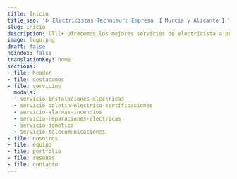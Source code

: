 ```yaml
---
title: Inicio
title_seo: 'ᐅ Electricistas Technimur: Empresa 【 Murcia y Alicante 】'
slug: inicio
description: llll➤ Ofrecemos los mejores servicios de electricista a precios competitivos. ✅ Technimur ofrece soluciones a los problemas relacionados con la electricidad.
image: logo.png
draft: false
noindex: false
translationKey: home
sections:
- file: header
- file: destacamos
- file: servicios
  modals:
  - servicio-instalaciones-electricas
  - servicio-boletin-electrico-certificaciones
  - servicio-alarmas-incendios
  - servicio-reparaciones-electricas
  - servicio-domotica
  - servicio-telecomunicaciones
- file: nosotros
- file: equipo
- file: portfolio
- file: resenas
- file: contacto
---
```

